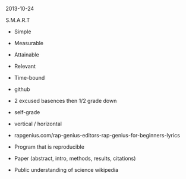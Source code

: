 2013-10-24

S.M.A.R.T

+ Simple
+ Measurable
+ Attainable
+ Relevant
+ Time-bound

+ github
+ 2 excused basences then 1/2 grade down
+ self-grade
+ vertical / horizontal

+ rapgenius.com/rap-genius-editors-rap-genius-for-beginners-lyrics

+ Program that is reproducible
+ Paper (abstract, intro, methods, results, citations)
+ Public understanding of science wikipedia
